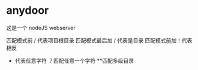 # anydoor
这是一个 nodeJS webserver

匹配模式前 / 代表项目根目录
匹配模式最后加 / 代表是目录
匹配模式前加！代表相反

* 代表任意字符
？匹配任意一个字符
**匹配多级目录
